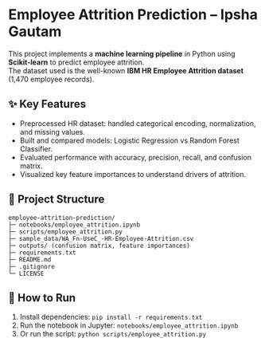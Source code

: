# Employee Attrition Prediction – Ipsha Gautam

This project implements a **machine learning pipeline** in Python using **Scikit-learn** to predict employee attrition.  
The dataset used is the well-known **IBM HR Employee Attrition dataset** (1,470 employee records).  

## ✨ Key Features
- Preprocessed HR dataset: handled categorical encoding, normalization, and missing values.
- Built and compared models: Logistic Regression vs Random Forest Classifier.
- Evaluated performance with accuracy, precision, recall, and confusion matrix.
- Visualized key feature importances to understand drivers of attrition.

## 📂 Project Structure
```
employee-attrition-prediction/
├─ notebooks/employee_attrition.ipynb
├─ scripts/employee_attrition.py
├─ sample_data/WA_Fn-UseC_-HR-Employee-Attrition.csv
├─ outputs/ (confusion matrix, feature importances)
├─ requirements.txt
├─ README.md
├─ .gitignore
└─ LICENSE
```

## 🚀 How to Run
1. Install dependencies: `pip install -r requirements.txt`
2. Run the notebook in Jupyter: `notebooks/employee_attrition.ipynb`
3. Or run the script: `python scripts/employee_attrition.py`
